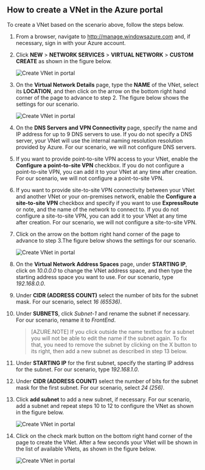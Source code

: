 ## How to create a VNet in the Azure portal

To create a VNet based on the scenario above, follow the steps below.

1. From a browser, navigate to http://manage.windowsazure.com and, if necessary, sign in with your Azure account.
2. Click **NEW** > **NETWORK SERVICES** > **VIRTUAL NETWORK** > **CUSTOM CREATE** as shown in the figure below.

	![Create VNet in portal](./media/virtual-networks-create-vnet-classic-portal-include/vnet-create-portal-figure1.gif)

3. On the **Virtual Network Details** page, type the **NAME** of the VNet, select its **LOCATION**, and then click on the arrow on the bottom right hand corner of the page to advance to step 2. The figure below shows the settings for our scenario.

	![Create VNet in portal](./media/virtual-networks-create-vnet-classic-portal-include/vnet-create-portal-figure2.png)

4. On the **DNS Servers and VPN Connectivity** page, specify the name and IP address for up to 9 DNS servers to use. If you do not specify a DNS server, your VNet will use the internal naming resolution resolution provided by Azure. For our scenario, we will not configure DNS servers.
5. If you want to provide point-to-site VPN access to your VNet, enable the **Configure a point-to-site VPN** checkbox. If you do not configure a point-to-site VPN, you can add it to your VNet at any time after creation. For our scenario, we will not configure a point-to-site VPN.
6. If you want to provide site-to-site VPN connectivity between your VNet and another VNet or your on-premises network, enable the **Configure a site-to-site VPN** checkbox and specify if you want to use **ExpressRoute** or note, and the name of the network to connect to. If you do not configure a site-to-site VPN, you can add it to your VNet at any time after creation. For our scenario, we will not configure a site-to-site VPN.
7. Click on the arrow on the bottom right hand corner of the page to advance to step 3.The figure below shows the settings for our scenario.

	![Create VNet in portal](./media/virtual-networks-create-vnet-classic-portal-include/vnet-create-portal-figure3.png)

8. On the **Virtual Network Address Spaces** page, under **STARTING IP**, click on *10.0.0.0* to change the VNet address space, and then type the starting address space you want to use. For our scenario, type *192.168.0.0*. 
9. Under **CIDR (ADDRESS COUNT)** select the number of bits for the subnet mask. For our scenario, select *16 (65536)*.
10. Under **SUBNETS**, click *Subnet-1* and rename the subnet if necessary. For our scenario, rename it to *FrontEnd*.

	>[AZURE.NOTE] If you click outside the name textbox for a subnet you will not be able to edit the name if the subnet again. To fix that, you need to remove the subnet by clicking on the X button to its right, then add a new subnet as described in step 13 below.

11. Under **STARTING IP** for the first subnet, specify the starting IP address for the subnet. For our scenario, type *192.168.1.0*.
12. Under **CIDR (ADDRESS COUNT)** select the number of bits for the subnet mask for the first subnet. For our scenario, select *24 (256)*.
13. Click **add subnet** to add a new subnet, if necessary. For our scenario, add a subnet and repeat steps 10 to 12 to configure the VNet as shown in the figure below.

	![Create VNet in portal](./media/virtual-networks-create-vnet-classic-portal-include/vnet-create-portal-figure4.png)

14. Click on the check mark button on the bottom right hand corner of the page to create the VNet. After a few seconds your VNet will be shown in the list of available VNets, as shown in the figure below.

	![Create VNet in portal](./media/virtual-networks-create-vnet-classic-portal-include/vnet-create-portal-figure5.png)